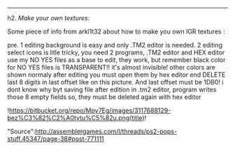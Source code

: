 

______________________________________________________________________________________________________________

h2. _Make your own textures:_ 

Some piece of info from arkl1t32 about how to make you own IGR textures :


pre. 
1 editing background is easy and only .TM2 editor is needed.
2 editing select icons is litle tricky, you need 2 programs, .TM2 editor and HEX editor
use my NO YES files as a base to edit, they work, but remember black color for NO YES files is TRANSPARENT!! it's almost invisible! other colors are shown normaly
after editing you must open them by hex editor end DELETE last 8 digits in last offset like on this picture. And last offset must be 1DB0!
i dont know why byt saving file after edition in .tm2 editor, program writes those 8 empty fields so, they must be deleted again with hex editor 

!https://bitbucket.org/repo/Mpy7Eg/images/3117688129-bez%C3%82%C2%A0tytu%C5%82u.png(title)!

"Source":http://assemblergames.com/l/threads/ps2-pops-stuff.45347/page-38#post-771111